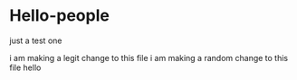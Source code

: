 # Hello-people
just a test one

i am making a legit change to this file
i am making a random change to this file
hello